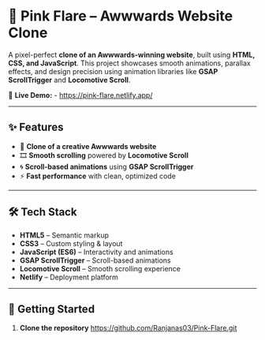 # 🌸 Pink Flare – Awwwards Website Clone

A pixel-perfect **clone of an Awwwards-winning website**, built using **HTML, CSS, and JavaScript**. This project showcases smooth animations, parallax effects, and design precision using animation libraries like **GSAP ScrollTrigger** and **Locomotive Scroll**.

🔗 **Live Demo:** - https://pink-flare.netlify.app/

---

## ✨ Features

- 🎯 **Clone of a creative Awwwards website**
- 🎞️ **Smooth scrolling** powered by **Locomotive Scroll**
- 🌀 **Scroll-based animations** using **GSAP ScrollTrigger**
- ⚡ **Fast performance** with clean, optimized code

---

## 🛠️ Tech Stack

- **HTML5** – Semantic markup
- **CSS3** – Custom styling & layout
- **JavaScript (ES6)** – Interactivity and animations
- **GSAP ScrollTrigger** – Scroll-based animations
- **Locomotive Scroll** – Smooth scrolling experience
- **Netlify** – Deployment platform

---

## 🚀 Getting Started

1. **Clone the repository**
https://github.com/Ranjanas03/Pink-Flare.git
   
